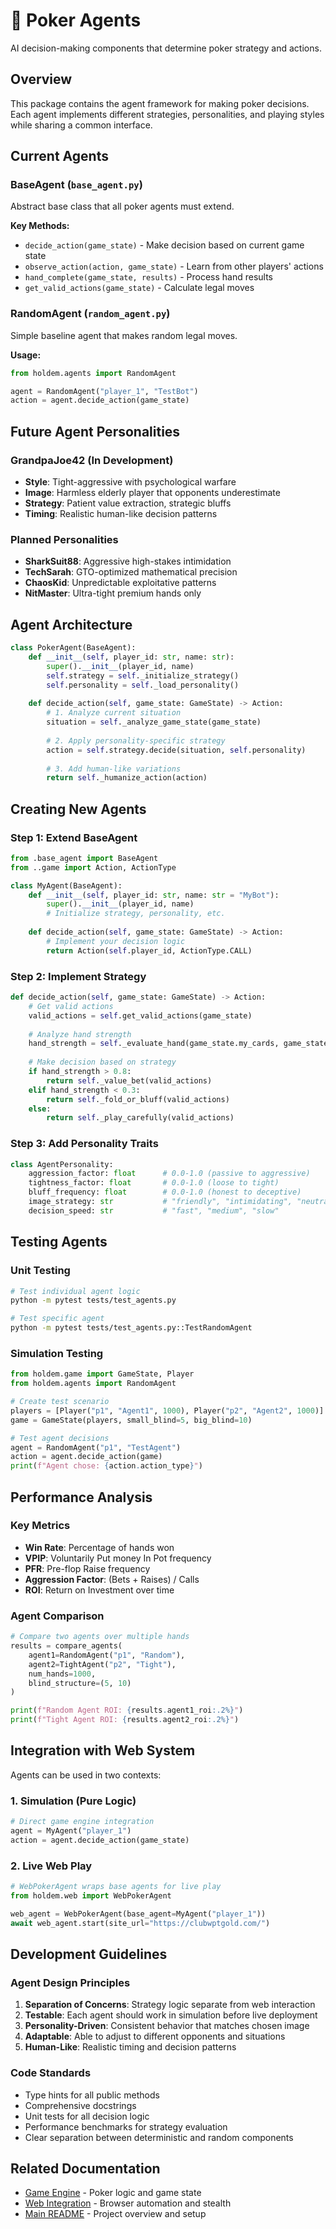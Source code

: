 # 🤖 Poker Agents

AI decision-making components that determine poker strategy and actions.

## Overview

This package contains the agent framework for making poker decisions. Each agent implements different strategies, personalities, and playing styles while sharing a common interface.

## Current Agents

### **BaseAgent** (`base_agent.py`)
Abstract base class that all poker agents must extend.

**Key Methods:**
- `decide_action(game_state)` - Make decision based on current game state
- `observe_action(action, game_state)` - Learn from other players' actions  
- `hand_complete(game_state, results)` - Process hand results
- `get_valid_actions(game_state)` - Calculate legal moves

### **RandomAgent** (`random_agent.py`)  
Simple baseline agent that makes random legal moves.

**Usage:**
```python
from holdem.agents import RandomAgent

agent = RandomAgent("player_1", "TestBot")
action = agent.decide_action(game_state)
```

## Future Agent Personalities

### **GrandpaJoe42** (In Development)
- **Style**: Tight-aggressive with psychological warfare
- **Image**: Harmless elderly player that opponents underestimate
- **Strategy**: Patient value extraction, strategic bluffs
- **Timing**: Realistic human-like decision patterns

### **Planned Personalities**
- **SharkSuit88**: Aggressive high-stakes intimidation
- **TechSarah**: GTO-optimized mathematical precision
- **ChaosKid**: Unpredictable exploitative patterns
- **NitMaster**: Ultra-tight premium hands only

## Agent Architecture

```python
class PokerAgent(BaseAgent):
    def __init__(self, player_id: str, name: str):
        super().__init__(player_id, name)
        self.strategy = self._initialize_strategy()
        self.personality = self._load_personality()
    
    def decide_action(self, game_state: GameState) -> Action:
        # 1. Analyze current situation
        situation = self._analyze_game_state(game_state)
        
        # 2. Apply personality-specific strategy
        action = self.strategy.decide(situation, self.personality)
        
        # 3. Add human-like variations
        return self._humanize_action(action)
```

## Creating New Agents

### **Step 1: Extend BaseAgent**
```python
from .base_agent import BaseAgent
from ..game import Action, ActionType

class MyAgent(BaseAgent):
    def __init__(self, player_id: str, name: str = "MyBot"):
        super().__init__(player_id, name)
        # Initialize strategy, personality, etc.
    
    def decide_action(self, game_state: GameState) -> Action:
        # Implement your decision logic
        return Action(self.player_id, ActionType.CALL)
```

### **Step 2: Implement Strategy**
```python
def decide_action(self, game_state: GameState) -> Action:
    # Get valid actions
    valid_actions = self.get_valid_actions(game_state)
    
    # Analyze hand strength
    hand_strength = self._evaluate_hand(game_state.my_cards, game_state.board)
    
    # Make decision based on strategy
    if hand_strength > 0.8:
        return self._value_bet(valid_actions)
    elif hand_strength < 0.3:
        return self._fold_or_bluff(valid_actions)
    else:
        return self._play_carefully(valid_actions)
```

### **Step 3: Add Personality Traits**
```python
class AgentPersonality:
    aggression_factor: float      # 0.0-1.0 (passive to aggressive)
    tightness_factor: float       # 0.0-1.0 (loose to tight)  
    bluff_frequency: float        # 0.0-1.0 (honest to deceptive)
    image_strategy: str           # "friendly", "intimidating", "neutral"
    decision_speed: str           # "fast", "medium", "slow"
```

## Testing Agents

### **Unit Testing**
```bash
# Test individual agent logic
python -m pytest tests/test_agents.py

# Test specific agent
python -m pytest tests/test_agents.py::TestRandomAgent
```

### **Simulation Testing**
```python
from holdem.game import GameState, Player
from holdem.agents import RandomAgent

# Create test scenario
players = [Player("p1", "Agent1", 1000), Player("p2", "Agent2", 1000)]
game = GameState(players, small_blind=5, big_blind=10)

# Test agent decisions
agent = RandomAgent("p1", "TestAgent")
action = agent.decide_action(game)
print(f"Agent chose: {action.action_type}")
```

## Performance Analysis

### **Key Metrics**
- **Win Rate**: Percentage of hands won
- **VPIP**: Voluntarily Put money In Pot frequency  
- **PFR**: Pre-flop Raise frequency
- **Aggression Factor**: (Bets + Raises) / Calls
- **ROI**: Return on Investment over time

### **Agent Comparison**
```python
# Compare two agents over multiple hands
results = compare_agents(
    agent1=RandomAgent("p1", "Random"),
    agent2=TightAgent("p2", "Tight"), 
    num_hands=1000,
    blind_structure=(5, 10)
)

print(f"Random Agent ROI: {results.agent1_roi:.2%}")
print(f"Tight Agent ROI: {results.agent2_roi:.2%}")
```

## Integration with Web System

Agents can be used in two contexts:

### **1. Simulation (Pure Logic)**
```python
# Direct game engine integration
agent = MyAgent("player_1")
action = agent.decide_action(game_state)
```

### **2. Live Web Play**  
```python
# WebPokerAgent wraps base agents for live play
from holdem.web import WebPokerAgent

web_agent = WebPokerAgent(base_agent=MyAgent("player_1"))
await web_agent.start(site_url="https://clubwptgold.com/")
```

## Development Guidelines

### **Agent Design Principles**
1. **Separation of Concerns**: Strategy logic separate from web interaction
2. **Testable**: Each agent should work in simulation before live deployment
3. **Personality-Driven**: Consistent behavior that matches chosen image
4. **Adaptable**: Able to adjust to different opponents and situations
5. **Human-Like**: Realistic timing and decision patterns

### **Code Standards**
- Type hints for all public methods
- Comprehensive docstrings
- Unit tests for all decision logic  
- Performance benchmarks for strategy evaluation
- Clear separation between deterministic and random components

## Related Documentation
- [Game Engine](../game/README.md) - Poker logic and game state
- [Web Integration](../web/README.md) - Browser automation and stealth
- [Main README](../../../README.md) - Project overview and setup